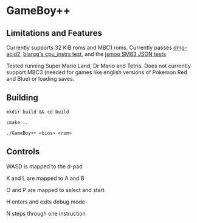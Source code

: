 # GameBoy++

## Limitations and Features

Currently supports 32 KiB roms and MBC1 roms.
Currently
passes [dmg-acid2](https://github.com/mattcurrie/dmg-acid2?tab=readme-ov-file), [blargg's cpu_instrs test](https://github.com/retrio/gb-test-roms/tree/master/cpu_instrs),
and the [jsmoo SM83 JSON tests](https://github.com/raddad772/jsmoo-json-tests/tree/main/tests/sm83)

Tested running Super Mario Land, Dr Mario and Tetris.
Does not currently support MBC3 (needed for games like english versions of Pokemon Red and Blue) or loading saves.

## Building

`mkdir build && cd build`

`cmake ..`

`./GameBoy++ <bios> <rom>`

## Controls

WASD is mapped to the d-pad

K and L are mapped to A and B

O and P are mapped to select and start

H enters and exits debug mode

N steps through one instruction
